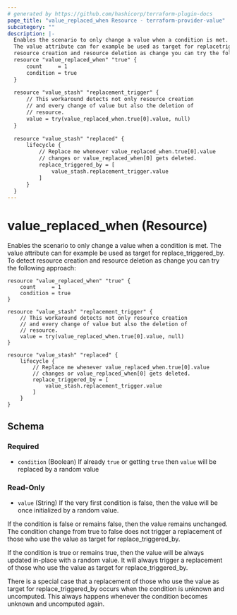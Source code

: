 ```yaml
---
# generated by https://github.com/hashicorp/terraform-plugin-docs
page_title: "value_replaced_when Resource - terraform-provider-value"
subcategory: ""
description: |-
  Enables the scenario to only change a value when a condition is met.
  The value attribute can for example be used as target for replacetriggeredby. To detect
  resource creation and resource deletion as change you can try the following approach:
  resource "value_replaced_when" "true" {
      count     = 1
      condition = true
  }
  
  resource "value_stash" "replacement_trigger" {
      // This workaround detects not only resource creation
      // and every change of value but also the deletion of
      // resource.
      value = try(value_replaced_when.true[0].value, null)
  }
  
  resource "value_stash" "replaced" {
      lifecycle {
          // Replace me whenever value_replaced_when.true[0].value 
          // changes or value_replaced_when[0] gets deleted.
          replace_triggered_by = [
              value_stash.replacement_trigger.value
          ]
      }
  }
---
```


# value_replaced_when (Resource)

Enables the scenario to only change a value when a condition is met. 
The value attribute can for example be used as target for replace_triggered_by. To detect
resource creation and resource deletion as change you can try the following approach:

	resource "value_replaced_when" "true" {
		count     = 1
		condition = true
	}

	resource "value_stash" "replacement_trigger" {
		// This workaround detects not only resource creation
		// and every change of value but also the deletion of
		// resource.
		value = try(value_replaced_when.true[0].value, null)
	}

	resource "value_stash" "replaced" {
		lifecycle {
			// Replace me whenever value_replaced_when.true[0].value 
			// changes or value_replaced_when[0] gets deleted.
			replace_triggered_by = [
				value_stash.replacement_trigger.value
			]
		}
	}



<!-- schema generated by tfplugindocs -->
## Schema

### Required

- `condition` (Boolean) If already `true` or getting `true` then `value` will be replaced by a random value

### Read-Only

- `value` (String) If the very first condition is false, then the value will be once initialized by a random value.

If the condition is false or remains false, then the value remains unchanged. 
The condition change from true to false does not trigger a replacement of those who use the value as
target for replace_triggered_by.

If the condition is true or remains true, then the value will be always updated in-place with a random
value. It will always trigger a replacement of those who use the value as target for replace_triggered_by.

There is a special case that a replacement of those who use the value as target for replace_triggered_by
occurs when the condition is unknown and uncomputed. This always happens whenever the condition becomes
unknown and uncomputed again.


